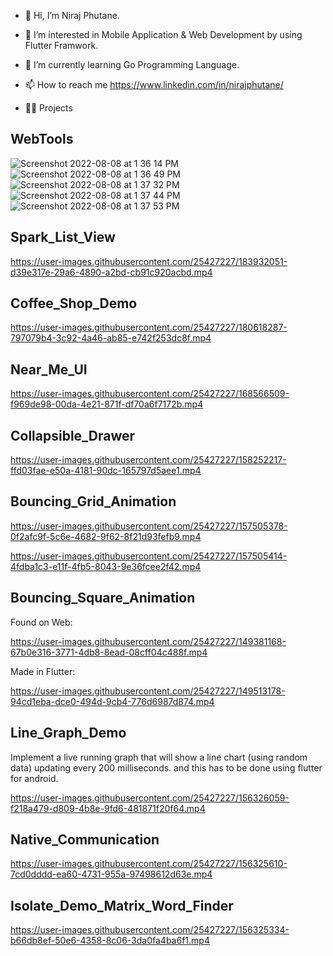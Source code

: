 - 👋 Hi, I’m Niraj Phutane.
- 👀 I’m interested in Mobile Application & Web Development by using Flutter Framwork.
- 🌱 I’m currently learning Go Programming Language.
- 📫 How to reach me https://www.linkedin.com/in/nirajphutane/


- 🧑‍💻 Projects

## WebTools
![Screenshot 2022-08-08 at 1 36 14 PM](https://user-images.githubusercontent.com/25427227/183380524-af9d9f0b-1c20-4343-9af2-3958830e17cb.png)
![Screenshot 2022-08-08 at 1 36 49 PM](https://user-images.githubusercontent.com/25427227/183380506-0af5e6e8-278e-43f8-9312-ca999ee83c47.png)
![Screenshot 2022-08-08 at 1 37 32 PM](https://user-images.githubusercontent.com/25427227/183380552-63a29628-de9b-4cb3-be0b-cb7bd57d0f5e.png)
![Screenshot 2022-08-08 at 1 37 44 PM](https://user-images.githubusercontent.com/25427227/183380520-67582df2-0e7f-4370-9eb4-64c8399fc4ba.png)
![Screenshot 2022-08-08 at 1 37 53 PM](https://user-images.githubusercontent.com/25427227/183380512-1691f6b8-ed9a-4616-94d0-12f7fb83d152.png)

## Spark_List_View
https://user-images.githubusercontent.com/25427227/183932051-d39e317e-29a6-4890-a2bd-cb91c920acbd.mp4

## Coffee_Shop_Demo
https://user-images.githubusercontent.com/25427227/180618287-797079b4-3c92-4a46-ab85-e742f253dc8f.mp4

## Near_Me_UI
https://user-images.githubusercontent.com/25427227/168566509-f969de98-00da-4e21-871f-df70a6f7172b.mp4

## Collapsible_Drawer
https://user-images.githubusercontent.com/25427227/158252217-ffd03fae-e50a-4181-90dc-165797d5aee1.mp4

## Bouncing_Grid_Animation
https://user-images.githubusercontent.com/25427227/157505378-0f2afc9f-5c6e-4682-9f62-8f21d93fefb9.mp4

https://user-images.githubusercontent.com/25427227/157505414-4fdba1c3-e11f-4fb5-8043-9e36fcee2f42.mp4

## Bouncing_Square_Animation
Found on Web:

https://user-images.githubusercontent.com/25427227/149381168-67b0e316-3771-4db8-8ead-08cff04c488f.mp4

Made in Flutter:

https://user-images.githubusercontent.com/25427227/149513178-94cd1eba-dce0-494d-9cb4-776d6987d874.mp4

## Line_Graph_Demo
Implement a live running graph that will show a line chart (using random data) updating every 200 milliseconds. and this has to be done using flutter for android.

https://user-images.githubusercontent.com/25427227/156326059-f218a479-d809-4b8e-9fd6-481871f20f64.mp4

## Native_Communication
https://user-images.githubusercontent.com/25427227/156325610-7cd0dddd-ea60-4731-955a-97498612d63e.mp4

## Isolate_Demo_Matrix_Word_Finder
https://user-images.githubusercontent.com/25427227/156325334-b66db8ef-50e6-4358-8c06-3da0fa4ba6f1.mp4


<!---
nirajphutane/nirajphutane is a ✨ special ✨ repository because its `README.md` (this file) appears on your GitHub profile.
You can click the Preview link to take a look at your changes.
--->
